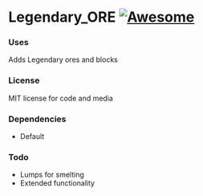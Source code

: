 # Legendary_ORE [![Awesome](https://cdn.rawgit.com/sindresorhus/awesome/d7305f38d29fed78fa85652e3a63e154dd8e8829/media/badge.svg)](https://github.com/sindresorhus/awesome)

### Uses

Adds Legendary ores and blocks

### License
MIT license for code and media

### Dependencies
- Default

### Todo
- Lumps for smelting
- Extended functionality
